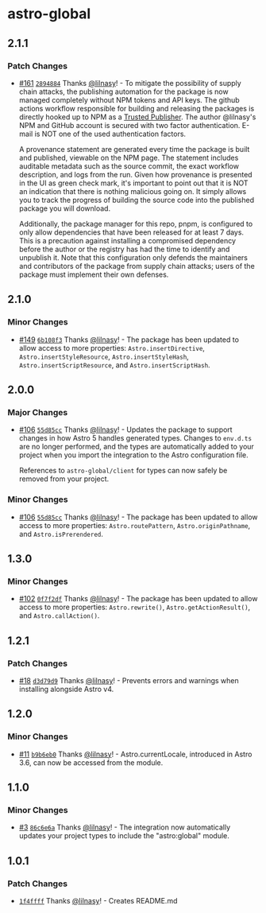 # astro-global

## 2.1.1

### Patch Changes

- [#161](https://github.com/lilnasy/gratelets/pull/161) [`2894884`](https://github.com/lilnasy/gratelets/commit/2894884712498db4b710fdf4398d6e51b225a816) Thanks [@lilnasy](https://github.com/lilnasy)! - To mitigate the possibility of supply chain attacks, the publishing automation for the package is now managed completely without NPM tokens and API keys. The github actions workflow responsible for building and releasing the packages is directly hooked up to NPM as a [Trusted Publisher](https://docs.npmjs.com/trusted-publishers#how-trusted-publishing-works). The author @lilnasy's NPM and GitHub account is secured with two factor authentication. E-mail is NOT one of the used authentication factors.

  A provenance statement are generated every time the package is built and published, viewable on the NPM page. The statement includes auditable metadata such as the source commit, the exact workflow description, and logs from the run. Given how provenance is presented in the UI as green check mark, it's important to point out that it is NOT an indication that there is nothing malicious going on. It simply allows you to track the progress of building the source code into the published package you will download.

  Additionally, the package manager for this repo, pnpm, is configured to only allow dependencies that have been released for at least 7 days. This is a precaution against installing a compromised dependency before the author or the registry has had the time to identify and unpublish it. Note that this configuration only defends the maintainers and contributors of the package from supply chain attacks; users of the package must implement their own defenses.

## 2.1.0

### Minor Changes

- [#149](https://github.com/lilnasy/gratelets/pull/149) [`6b108f3`](https://github.com/lilnasy/gratelets/commit/6b108f36bf7207ccc53035efc0ec9f1e6c044b3a) Thanks [@lilnasy](https://github.com/lilnasy)! - The package has been updated to allow access to more properties: `Astro.insertDirective`, `Astro.insertStyleResource`, `Astro.insertStyleHash`, `Astro.insertScriptResource`, and `Astro.insertScriptHash`.

## 2.0.0

### Major Changes

- [#106](https://github.com/lilnasy/gratelets/pull/106) [`55d85cc`](https://github.com/lilnasy/gratelets/commit/55d85cc9ad4272636e282cc9ba151c702d2beddf) Thanks [@lilnasy](https://github.com/lilnasy)! - Updates the package to support changes in how Astro 5 handles generated types. Changes to `env.d.ts` are no longer performed, and the types are automatically added to your project when you import the integration to the Astro configuration file.

  References to `astro-global/client` for types can now safely be removed from your project.

### Minor Changes

- [#106](https://github.com/lilnasy/gratelets/pull/106) [`55d85cc`](https://github.com/lilnasy/gratelets/commit/55d85cc9ad4272636e282cc9ba151c702d2beddf) Thanks [@lilnasy](https://github.com/lilnasy)! - The package has been updated to allow access to more properties: `Astro.routePattern`, `Astro.originPathname`, and `Astro.isPrerendered`.

## 1.3.0

### Minor Changes

- [#102](https://github.com/lilnasy/gratelets/pull/102) [`0f7f2df`](https://github.com/lilnasy/gratelets/commit/0f7f2dfa23e6f7f97370c09699c77ebb7468ac52) Thanks [@lilnasy](https://github.com/lilnasy)! - The package has been updated to allow access to more properties: `Astro.rewrite()`, `Astro.getActionResult()`, and `Astro.callAction()`.

## 1.2.1

### Patch Changes

- [#18](https://github.com/lilnasy/gratelets/pull/18) [`d3d79d9`](https://github.com/lilnasy/gratelets/commit/d3d79d9cee8b501f81b9105ede6cb0551a91b505) Thanks [@lilnasy](https://github.com/lilnasy)! - Prevents errors and warnings when installing alongside Astro v4.

## 1.2.0

### Minor Changes

- [#11](https://github.com/lilnasy/gratelets/pull/11) [`b9b6eb0`](https://github.com/lilnasy/gratelets/commit/b9b6eb08e02e47cf0538267354718d3c4532b0b2) Thanks [@lilnasy](https://github.com/lilnasy)! - Astro.currentLocale, introduced in Astro 3.6, can now be accessed from the module.

## 1.1.0

### Minor Changes

- [#3](https://github.com/lilnasy/gratelets/pull/3) [`86c6e6a`](https://github.com/lilnasy/gratelets/commit/86c6e6ac64ee789caa6633868d830719fab2fa1a) Thanks [@lilnasy](https://github.com/lilnasy)! - The integration now automatically updates your project types to include the "astro:global" module.

## 1.0.1

### Patch Changes

- [`1f4ffff`](https://github.com/lilnasy/gratelets/commit/1f4ffff33303daa06cd8d829aa06d9440e539b1d) Thanks [@lilnasy](https://github.com/lilnasy)! - Creates README.md
